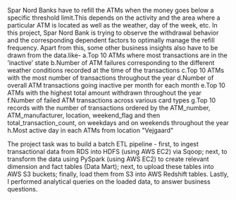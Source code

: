Spar Nord Banks have to refill the ATMs when the money goes below a specific threshold limit.This depends on the activity and the area where a particular ATM is located as well as the weather, day of the week, etc.
In this project, Spar Nord Bank is trying to observe the withdrawal behavior and the corresponding dependent factors to optimally manage the refill frequency. Apart from this, some other business insights also have to be drawn from the data.like-
a.Top 10 ATMs where most transactions are in the ’inactive’ state
b.Number of ATM failures corresponding to the different weather conditions recorded at the time of the transactions
c.Top 10 ATMs with the most number of transactions throughout the year
d.Number of overall ATM transactions going inactive per month for each month
e.Top 10 ATMs with the highest total amount withdrawn throughout the year
f.Number of failed ATM transactions across various card types
g.Top 10 records with the number of transactions ordered by the ATM_number, ATM_manufacturer, location, weekend_flag and then total_transaction_count, on weekdays and on weekends throughout the year
h.Most active day in each ATMs from location "Vejgaard"

The project task was to build a batch ETL pipeline - first, to ingest transactional data from RDS into HDFS (using AWS EC2) via Sqoop; next, to transform the data using PySpark (using AWS EC2) to create relevant dimension and fact tables (Data Mart); next, to upload these tables into AWS S3 buckets; finally, load them from S3 into AWS Redshift tables. Lastly, I performed analytical queries on the loaded data, to answer business questions.
